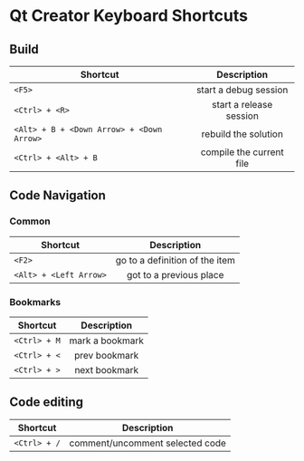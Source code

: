 # Qt Creator Keyboard Shortcuts

## Build
| Shortcut                                  | Description              |
|-------------------------------------------|:------------------------:|
| `<F5>`                                    | start a debug session    |
| `<Ctrl> + <R>`                            | start a release session  |
| `<Alt> + B + <Down Arrow> + <Down Arrow>` | rebuild the solution     |
| `<Ctrl> + <Alt> + B`                      | compile the current file |


## Code Navigation
### Common
| Shortcut               | Description                    |
|------------------------|:------------------------------:|
| `<F2>`                 | go to a definition of the item |
| `<Alt> + <Left Arrow>` | got to a previous place        |


### Bookmarks
| Shortcut    | Description     |
|-------------|:---------------:|
|`<Ctrl> + M` | mark a bookmark |
|`<Ctrl> + <` | prev bookmark   |
|`<Ctrl> + >` | next bookmark   |


## Code editing
| Shortcut     | Description                     |
|--------------|:-------------------------------:|
| `<Ctrl> + /` | comment/uncomment selected code |

